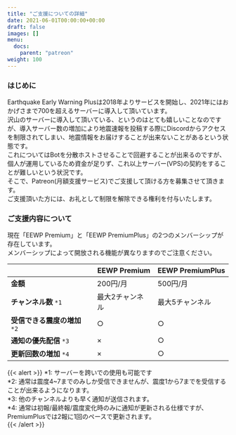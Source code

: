 ```yaml
---
title: "ご支援についての詳細"
date: 2021-06-01T00:00:00+00:00
draft: false
images: []
menu: 
  docs:
    parent: "patreon"
weight: 100
---
```


### はじめに
Earthquake Early Warning Plusは2018年よりサービスを開始し、2021年にはおかげさまで700を超えるサーバーに導入して頂いています。  
沢山のサーバーに導入して頂いている、というのはとても嬉しいことなのですが、導入サーバー数の増加により地震速報を投稿する際にDiscordからアクセスを制限されてしまい、地震情報をお届けすることが出来ないことがあるという状態です。  
これについてはBotを分散ホストさせることで回避することが出来るのですが、個人が運用しているため資金が足りず、これ以上サーバー(VPS)の契約をすることが難しいという状況です。  
そこで、Patreon(月額支援サービス)でご支援して頂ける方を募集させて頂きます。  
ご支援頂いた方には、お礼として制限を解除できる権利を付与いたします。 

### ご支援内容について
現在「EEWP Premium」と「EEWP PremiumPlus」の2つのメンバーシップが存在しています。  
メンバーシップによって開放される機能が異なりますのでご注意ください。  

| | EEWP Premium | EEWP PremiumPlus |
|---|---|---|
| **金額** | 200円/月 | 500円/月 |
| **チャンネル数** `*1` | 最大2チャンネル | 最大5チャンネル |
| **受信できる震度の増加** `*2` | ○ | ○ |
| **通知の優先配信** `*3` | × | ○ |
| **更新回数の増加** `*4` | × | ○ |
  
{{< alert >}}
*1: サーバーを跨いでの使用も可能です  
*2: 通常は震度4~7までのみしか受信できませんが、震度1から7までを受信することが出来るようになります。  
*3: 他のチャンネルよりも早く通知が送信されます。  
*4: 通常は初報/最終報/震度変化時のみに通知が更新される仕様ですが、PremiumPlusでは2報に1回のペースで更新されます。  
{{< /alert >}}